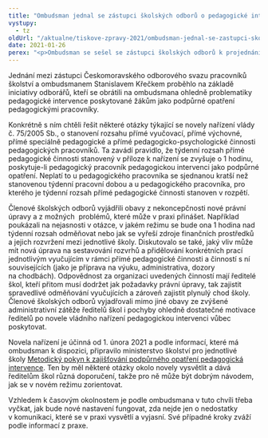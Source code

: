 ```yaml
---
title: "Ombudsman jednal se zástupci školských odborů o pedagogické intervenci"
vystupy:
  - tz
oldUrl: "/aktualne/tiskove-zpravy-2021/ombudsman-jednal-se-zastupci-skolskych-odboru-o-pedagogicke-intervenci"
date: 2021-01-26
perex: "<p>Ombudsman se sešel se zástupci školských odborů k projednání problematiky pedagogické intervence v souvislosti s novelou nařízení vlády č. 75/2005 Sb. Podstatnou otázkou diskuze byly nejasnosti v tom, jak budou ředitelé škol řešit odměňování či rozvrhování prací mezi jednotlivé vyučující.</p>"
---
```


<!-- imported from the old website -->

<p>Jednání mezi zástupci Českomoravského odborového svazu pracovníků školství a ombudsmanem Stanislavem Křečkem proběhlo na základě iniciativy odborářů, kteří se obrátili na ombudsmana ohledně problematiky pedagogické intervence poskytované žákům jako podpůrné opatření pedagogickými pracovníky.</p> <p>Konkrétně s ním chtěli řešit některé otázky týkající se novely nařízení vlády č. 75/2005 Sb., o stanovení rozsahu přímé vyučovací, přímé výchovné, přímé speciálně pedagogické a přímé pedagogicko-psychologické činnosti pedagogických pracovníků. Ta zavádí pravidlo, že týdenní rozsah přímé pedagogické činnosti stanovený v příloze k nařízení se zvyšuje o 1 hodinu, poskytuje-li pedagogický pracovník pedagogickou intervenci jako podpůrné opatření. Neplatí to u pedagogického pracovníka se sjednanou kratší než stanovenou týdenní pracovní dobou a u pedagogického pracovníka, pro kterého je týdenní rozsah přímé pedagogické činnosti stanoven v rozpětí.</p> <p>Členové školských odborů vyjádřili obavy z nekoncepčnosti nové právní úpravy a z možných  problémů, které může v praxi přinášet. Například poukázali na nejasnosti v otázce, v jakém režimu se bude ona 1 hodina nad týdenní rozsah odměňovat nebo jak se vyřeší zdroje finančních prostředků a jejich rozvržení mezi jednotlivé školy. Diskutovalo se také, jaký vliv může mít nová úprava na sestavování rozvrhů a přidělování konkrétních prací jednotlivým vyučujícím v rámci přímé pedagogické činnosti a činností s ní souvisejících (jako je příprava na výuku, administrativa, dozory na chodbách). Odpovědnost za organizaci uvedených činností mají ředitelé škol, kteří přitom musí dodržet jak požadavky právní úpravy, tak zajistit spravedlivé odměňování vyučujících a zároveň zajistit plynulý chod školy. Členové školských odborů vyjadřovali mimo jiné obavy ze zvýšené administrativní zátěže ředitelů škol i pochyby ohledně dostatečné motivace ředitelů po novele vládního nařízení pedagogickou intervenci vůbec poskytovat.</p> <p>Novela nařízení je účinná od 1. února 2021 a podle informací, které má ombudsman k dispozici, připravilo ministerstvo školství pro jednotlivé školy <a href="https://www.rizeniskoly.cz/cz/aktuality/metodicky-pokyn-k-pedagogicke-intervenci.a-7352.html" target="_blank">Metodický pokyn k zajišťování podpůrného opatření pedagogická intervence</a>. Ten by měl některé otázky okolo novely vysvětlit a dává ředitelům škol různá doporučení, takže pro ně může být dobrým návodem, jak se v novém režimu zorientovat.</p>Vzhledem k časovým okolnostem je podle ombudsmana v tuto chvíli třeba vyčkat, jak bude nové nastavení fungovat, zda nejde jen o nedostatky v komunikaci, které se v praxi vysvětlí a vyjasní. Své případné kroky zváží podle informací z praxe.
